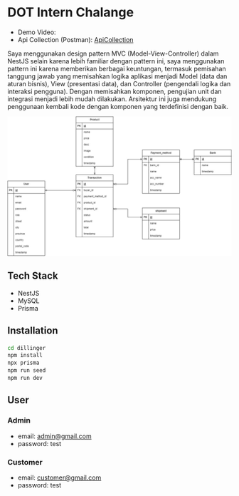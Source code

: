 # DOT Intern Chalange

- Demo Video: 
- Api Collection (Postman): [ApiCollection]

Saya menggunakan design pattern MVC (Model-View-Controller) dalam NestJS selain karena lebih familiar dengan pattern ini, saya menggunakan pattern ini karena memberikan berbagai keuntungan, termasuk pemisahan tanggung jawab yang memisahkan logika aplikasi menjadi Model (data dan aturan bisnis), View (presentasi data), dan Controller (pengendali logika dan interaksi pengguna). Dengan memisahkan komponen, pengujian unit dan integrasi menjadi lebih mudah dilakukan. Arsitektur ini juga mendukung penggunaan kembali kode dengan komponen yang terdefinisi dengan baik.

![Relational diagram](doc/relational-diagram.jpg)
## Tech Stack
- NestJS
- MySQL
- Prisma

## Installation

```sh
cd dillinger
npm install
npx prisma
npm run seed
npm run dev 
```
## User
### Admin
- email: admin@gmail.com
- password: test
### Customer
- email: customer@gmail.com
- password: test



[ApiCollection]: <http://jquery.com>